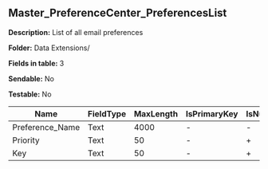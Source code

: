 ## Master_PreferenceCenter_PreferencesList

**Description:** List of all email preferences

**Folder:** Data Extensions/

**Fields in table:** 3

**Sendable:** No

**Testable:** No

| Name | FieldType | MaxLength | IsPrimaryKey | IsNullable | DefaultValue |
| --- | --- | --- | --- | --- | --- |
| Preference_Name | Text | 4000 | - | - |  |
| Priority | Text | 50 | - | + |  |
| Key | Text | 50 | - | + |  |
